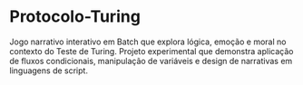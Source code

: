 # Protocolo-Turing
Jogo narrativo interativo em Batch que explora lógica, emoção e moral no contexto do Teste de Turing. Projeto experimental que demonstra aplicação de fluxos condicionais, manipulação de variáveis e design de narrativas em linguagens de script.
